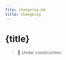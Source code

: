```yaml
---
file: changelog.md
title: Changelog
---
```


<script>
    import {Button} from '$lib'
</script>

# {title}

> 🚧 Under construction
